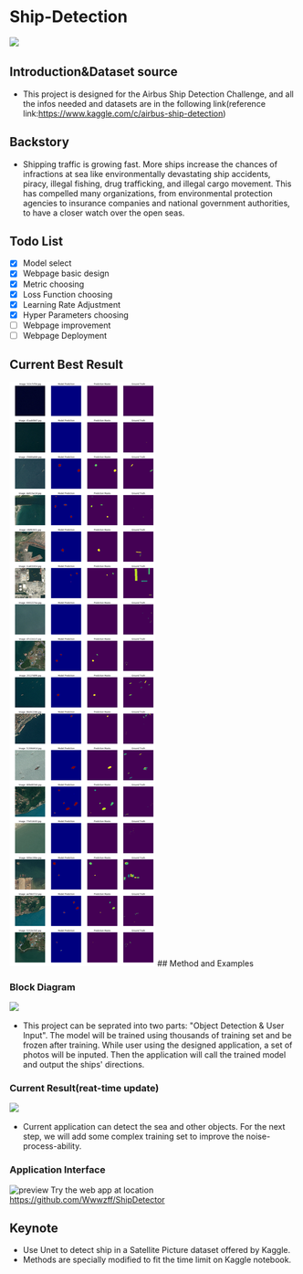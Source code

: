 # Ship-Detection
<img src="https://github.com/ethanhou99/Ship-Detection/blob/master/images/Team_logo_v2.png" />

## Introduction&Dataset source
- This project is designed for the Airbus Ship Detection Challenge, and all the infos needed and datasets are in the following link(reference link:https://www.kaggle.com/c/airbus-ship-detection)

## Backstory
- Shipping traffic is growing fast. More ships increase the chances of infractions at sea like environmentally devastating ship accidents, piracy, illegal fishing, drug trafficking, and illegal cargo movement. This has compelled many organizations, from environmental protection agencies to insurance companies and national government authorities, to have a closer watch over the open seas.

## Todo List
- [x] Model select
- [x] Webpage basic design
- [x] Metric choosing
- [x] Loss Function choosing
- [x] Learning Rate Adjustment
- [x] Hyper Parameters choosing
- [ ] Webpage improvement
- [ ] Webpage Deployment

## Current Best Result
<img src="https://github.com/Wwwzff/Ship-Detection/blob/master/images/bestreult1.png"/>
## Method and Examples

### Block Diagram
<img src="https://github.com/ethanhou99/Ship-Detection/blob/master/images/block_diagram.png" />

- This project can be seprated into two parts: "Object Detection & User Input". The model will be trained using thousands of training set and be frozen after training. While user using the designed application, a set of photos will be inputed. Then the application will call the trained model and output the ships' directions. 
  
### Current Result(reat-time update)
<img src="https://github.com/ethanhou99/Ship-Detection/blob/master/images/current_result.png" />

- Current application can detect the sea and other objects. For the next step, we will add some complex training set to improve the noise-process-ability.

### Application Interface
![preview](https://github.com/ethanhou99/Ship-Detection/blob/master/images/Application_demo.gif)
Try the web app at location https://github.com/Wwwzff/ShipDetector


## Keynote
- Use Unet to detect ship in a Satellite Picture dataset offered by Kaggle. 
- Methods are specially modified to fit the time limit on Kaggle notebook.

